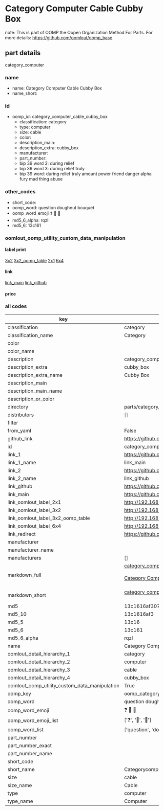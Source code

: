 # Category Computer Cable Cubby Box  

note: This is part of OOMP the Oopen Organization Method For Parts. For more details: https://github.com/oomlout/oomp_base

##  part details
  



category_computer



### name
* name: Category Computer Cable Cubby Box
* name_short: 
### id
* oomp_id: category_computer_cable_cubby_box
  * classification: category
  * type: computer
  * size: cable
  * color: 
  * description_main: 
  * description_extra: cubby_box
  * manufacturer: 
  * part_number: 
  * bip 39 word 2: during relief
  * bip 39 word 3: during relief truly
  * bip 39 word: during relief truly amount power friend danger alpha fury mad thing abuse

### other_codes
* short_code: 
* oomp_word: question doughnut bouquet
* oomp_word_emoji :question: :doughnut: :bouquet:
* md5_6_alpha: rqzl
* md5_6: 13c161






### oomlout_oomp_utility_custom_data_manipulation
#### label print
[3x2](http://192.168.1.245:1112/?label=oomp%20rqzl)
[3x2_oomp_table](http://192.168.1.108:1112/?label=oomp%20rqzl)
[2x1](http://192.168.1.242:1112/?label=oomp%20rqzl)
[6x4](http://192.168.1.55:1112/?label=oomp%20rqzl)    

#### link

[link_main](https://github.com/oomlout/oomlout_oomp_version_1_messy/tree/main/parts/category_computer_cable_cubby_box) [link_github](https://github.com/oomlout/oomlout_oomp_version_1_messy/tree/main/parts/category_computer_cable_cubby_box)                             

#### price







### all codes 
| key | value |  
| --- | --- |  
| classification | category |  
| classification_name | Category |  
| color |  |  
| color_name |  |  
| description | category_computer |  
| description_extra | cubby_box |  
| description_extra_name | Cubby Box |  
| description_main |  |  
| description_main_name |  |  
| description_or_color |   |  
| directory | parts/category_computer_cable_cubby_box |  
| distributors | [] |  
| filter |  |  
| from_yaml | False |  
| github_link | https://github.com/oomlout/oomlout_oomp_part_src/tree/main/parts/category_computer_cable_cubby_box |  
| id | category_computer_cable_cubby_box |  
| link_1 | https://github.com/oomlout/oomlout_oomp_version_1_messy/tree/main/parts/category_computer_cable_cubby_box |  
| link_1_name | link_main |  
| link_2 | https://github.com/oomlout/oomlout_oomp_version_1_messy/tree/main/parts/category_computer_cable_cubby_box |  
| link_2_name | link_github |  
| link_github | https://github.com/oomlout/oomlout_oomp_version_1_messy/tree/main/parts/category_computer_cable_cubby_box |  
| link_main | https://github.com/oomlout/oomlout_oomp_version_1_messy/tree/main/parts/category_computer_cable_cubby_box |  
| link_oomlout_label_2x1 | http://192.168.1.242:1112/?label=oomp%20rqzl |  
| link_oomlout_label_3x2 | http://192.168.1.245:1112/?label=oomp%20rqzl |  
| link_oomlout_label_3x2_oomp_table | http://192.168.1.108:1112/?label=oomp%20rqzl |  
| link_oomlout_label_6x4 | http://192.168.1.55:1112/?label=oomp%20rqzl |  
| link_redirect | https://github.com/oomlout/oomlout_oomp_version_1_messy/tree/main/parts/category_computer_cable_cubby_box |  
| manufacturer |  |  
| manufacturer_name |  |  
| manufacturers | [] |  
| markdown_full | [category_computer_cable_cubby_box](none)<br>[](none)<br>[Category Computer Cable Cubby Box](none)<br><br> |  
| markdown_short | [category_computer_cable_cubby_box](none)<br><br> |  
| md5 | 13c1616af30706ed73d4a081d2ed5221 |  
| md5_10 | 13c1616af3 |  
| md5_5 | 13c16 |  
| md5_6 | 13c161 |  
| md5_6_alpha | rqzl |  
| name | Category Computer Cable Cubby Box |  
| oomlout_detail_hierarchy_1 | category |  
| oomlout_detail_hierarchy_2 | computer |  
| oomlout_detail_hierarchy_3 | cable |  
| oomlout_detail_hierarchy_4 | cubby_box |  
| oomlout_oomp_utility_custom_data_manipulation | True |  
| oomp_key | oomp_category_computer_cable_cubby_box |  
| oomp_word | question doughnut bouquet |  
| oomp_word_emoji | :question: :doughnut: :bouquet: |  
| oomp_word_emoji_list | [':question:', ':doughnut:', ':bouquet:'] |  
| oomp_word_list | ['question', 'doughnut', 'bouquet'] |  
| part_number |  |  
| part_number_exact |  |  
| part_number_name |  |  
| short_code |  |  
| short_name | Categorycomputer |  
| size | cable |  
| size_name | Cable |  
| type | computer |  
| type_name | Computer |  
